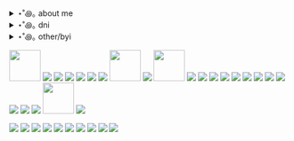 <details> <summary>⋆˚꩜｡ about me</summary> hi I'm Frank or Pansy... 18 yrs old and I love rpf 
<br>
I try my best 2 be friendly just don't be weird or mean :(((( i am a sensitive kitty boy
<br>
I don't shut up about My Chemical Romance or Frank Iero
<br>
I <3 frerard
</details>
<details> <summary>⋆˚꩜｡ dni </summary> Racist, homophobe, transphobe, right winger blah blah blah you get the point
<br>
waycest shipper or any proshipper in general 
<br>
anyone who doesn't like rpf just dont even bother trying to talk to me
<br>
 under 14 please go finish your homework
</details>
<details> <summary>⋆˚꩜｡ other/byi</summary> 
I have autism + adhd...I am very awkward and can barely hold a conversation. Don't take it personally plz plzplz lpzlpzplzplzlpl
<br>
huge frerardie but I also like other ships I am a proud multishipper
<br>
I block/hide freely
</details>

<img src="https://hmp.me/ehn0" height="56px"/> <img src="https://hmp.me/ehn1"/> <img src="https://hmp.me/ehn2"/> <img src="https://hmp.me/ehn3"/> <img src="https://hmp.me/ehn4"/> <img src="https://hmp.me/ehn5"/> <img src="https://hmp.me/ehn6"/> <img src="https://hmp.me/ehn7" height="56px"/> <img src="https://hmp.me/ehn8"/> <img src="https://hmp.me/ehn9" height="56px"/> <img src="https://hmp.me/ehoa"/> <img src="https://hmp.me/ehob"/> <img src="https://hmp.me/ehoc"/> <img src="https://hmp.me/ehoe"/> <img src="https://hmp.me/ehof"/> <img src="https://hmp.me/ehog"/> <img src="https://hmp.me/ehoh"/> <img src="https://hmp.me/ehoi"/> <img src="https://hmp.me/ehoj"/> <img src="https://hmp.me/ehok"/> <img src="https://hmp.me/ehol"/> <img src="https://hmp.me/ehom"/> <img src="https://hmp.me/ehon" height="56px"/> <img src="https://hmp.me/ehoo"/>

<img src="https://hmp.me/ehop"/> <img src="https://hmp.me/ehoq"/> <img src="https://hmp.me/ehor"/> <img src="https://hmp.me/ehos"/> <img src="https://hmp.me/ehot"/> <img src="https://hmp.me/ehou"/> <img src="https://hmp.me/ehov"/> <img src="https://hmp.me/ehow"/> <img src="https://hmp.me/ehoy"/> <img src="https://hmp.me/ehoz"/>
